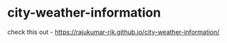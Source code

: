 # city-weather-information
check this out - https://rajukumar-rjk.github.io/city-weather-information/
